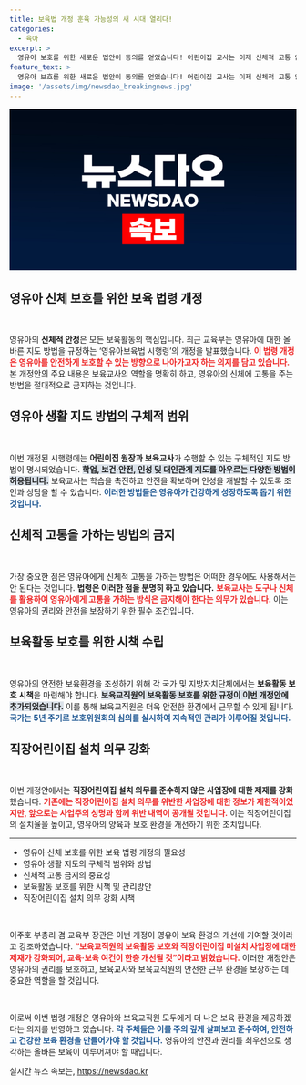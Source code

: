 ```yaml
---
title: 보육법 개정 훈육 가능성의 새 시대 열리다!
categories:
  - 육아
excerpt: >
  영유아 보호를 위한 새로운 법안이 동의를 얻었습니다! 어린이집 교사는 이제 신체적 고통 없이 영유아를 지도해야 하며, 직장어린이집 미설치 시 제재도 강화됩니다. 변화의 풍향을 안내합니다!
feature_text: >
  영유아 보호를 위한 새로운 법안이 동의를 얻었습니다! 어린이집 교사는 이제 신체적 고통 없이 영유아를 지도해야 하며, 직장어린이집 미설치 시 제재도 강화됩니다. 변화의 풍향을 안내합니다!
image: '/assets/img/newsdao_breakingnews.jpg'
---
```


<p><img src="/assets/img/newsdao_breakingnews.jpg" alt="pcversion 속보" /></p>

<h2 data-ke-size="size26">영유아 신체 보호를 위한 보육 법령 개정</h2>

<p data-ke-size="size16">&nbsp;</p>

<p>영유아의 <b>신체적 안정</b>은 모든 보육활동의 핵심입니다. 최근 교육부는 영유아에 대한 올바른 지도 방법을 규정하는 ‘영유아보육법 시행령’의 개정을 발표했습니다. <b><span style="color: #ee2323;">이 법령 개정은 영유아를 안전하게 보호할 수 있는 방향으로 나아가고자 하는 의지를 담고 있습니다.</span></b> 본 개정안의 주요 내용은 보육교사의 역할을 명확히 하고, 영유아의 신체에 고통을 주는 방법을 절대적으로 금지하는 것입니다.</p>

<h2 data-ke-size="size26">영유아 생활 지도 방법의 구체적 범위</h2>

<p data-ke-size="size16">&nbsp;</p>

<p>이번 개정된 시행령에는 <b>어린이집 원장과 보육교사</b>가 수행할 수 있는 구체적인 지도 방법이 명시되었습니다. <b><span style="background-color: #21538527;">학업, 보건·안전, 인성 및 대인관계 지도를 아우르는 다양한 방법이 허용됩니다.</span></b> 보육교사는 학습을 촉진하고 안전을 확보하며 인성을 개발할 수 있도록 조언과 상담을 할 수 있습니다. <b><span style="color: #1a5490;">이러한 방법들은 영유아가 건강하게 성장하도록 돕기 위한 것입니다.</span></b></p>

<h2 data-ke-size="size26">신체적 고통을 가하는 방법의 금지</h2>

<p data-ke-size="size16">&nbsp;</p>

<p>가장 중요한 점은 영유아에게 신체적 고통을 가하는 방법은 어떠한 경우에도 사용해서는 안 된다는 것입니다. <b>법령은 이러한 점을 분명히 하고 있습니다.</b> <b><span style="color: #ee2323;">보육교사는 도구나 신체를 활용하여 영유아에게 고통을 가하는 방식은 금지해야 한다는 의무가 있습니다.</span></b> 이는 영유아의 권리와 안전을 보장하기 위한 필수 조건입니다.</p>

<h2 data-ke-size="size26">보육활동 보호를 위한 시책 수립</h2>

<p data-ke-size="size16">&nbsp;</p>

<p>영유아의 안전한 보육환경을 조성하기 위해 각 국가 및 지방자치단체에서는 <b>보육활동 보호 시책</b>을 마련해야 합니다. <b><span style="background-color: #21538527;">보육교직원의 보육활동 보호를 위한 규정이 이번 개정안에 추가되었습니다.</span></b> 이를 통해 보육교직원은 더욱 안전한 환경에서 근무할 수 있게 됩니다. <b><span style="color: #1a5490;">국가는 5년 주기로 보호위원회의 심의를 실시하여 지속적인 관리가 이루어질 것입니다.</span></b></p>

<h2 data-ke-size="size26">직장어린이집 설치 의무 강화</h2>

<p data-ke-size="size16">&nbsp;</p>

<p>이번 개정안에서는 <b>직장어린이집 설치 의무를 준수하지 않은 사업장에 대한 제재를 강화</b>했습니다. <b><span style="color: #ee2323;">기존에는 직장어린이집 설치 의무를 위반한 사업장에 대한 정보가 제한적이었지만, 앞으로는 사업주의 성명과 함께 위반 내역이 공개될 것입니다.</span></b> 이는 직장어린이집의 설치율을 높이고, 영유아의 양육과 보호 환경을 개선하기 위한 조치입니다.</p>

<hr>

<ul>
    <li>영유아 신체 보호를 위한 보육 법령 개정의 필요성</li>
    <li>영유아 생활 지도의 구체적 범위와 방법</li>
    <li>신체적 고통 금지의 중요성</li>
    <li>보육활동 보호를 위한 시책 및 관리방안</li>
    <li>직장어린이집 설치 의무 강화 시책</li>
</ul>

<p data-ke-size="size16">&nbsp;</p>

<p>이주호 부총리 겸 교육부 장관은 이번 개정이 영유아 보육 환경의 개선에 기여할 것이라고 강조하였습니다. <b><span style="color: #ee2323;">“보육교직원의 보육활동 보호와 직장어린이집 미설치 사업장에 대한 제재가 강화되어, 교육·보육 여건이 한층 개선될 것”이라고 밝혔습니다.</span></b> 이러한 개정안은 영유아의 권리를 보호하고, 보육교사와 보육교직원의 안전한 근무 환경을 보장하는 데 중요한 역할을 할 것입니다. </p>

<p data-ke-size="size16">&nbsp;</p>

<p>이로써 이번 법령 개정은 영유아와 보육교직원 모두에게 더 나은 보육 환경을 제공하겠다는 의지를 반영하고 있습니다. <b><span style="color: #1a5490;">각 주체들은 이를 주의 깊게 살펴보고 준수하여, 안전하고 건강한 보육 환경을 만들어가야 할 것입니다.</span></b> 영유아의 안전과 권리를 최우선으로 생각하는 올바른 보육이 이루어져야 할 때입니다.</p>
실시간 뉴스 속보는, <a href="https://newsdao.kr" rel="dofollow">https://newsdao.kr</a>


